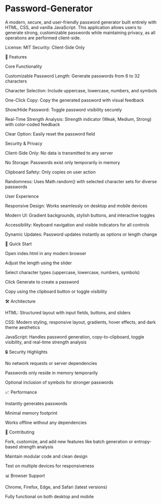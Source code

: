 # Password-Generator

A modern, secure, and user-friendly password generator built entirely with HTML, CSS, and vanilla JavaScript. This application allows users to generate strong, customizable passwords while maintaining privacy, as all operations are performed client-side.

License: MIT
Security: Client-Side Only

🌟 Features

Core Functionality

Customizable Password Length: Generate passwords from 6 to 32 characters

Character Selection: Include uppercase, lowercase, numbers, and symbols

One-Click Copy: Copy the generated password with visual feedback

Show/Hide Password: Toggle password visibility securely

Real-Time Strength Analysis: Strength indicator (Weak, Medium, Strong) with color-coded feedback

Clear Option: Easily reset the password field

Security & Privacy

Client-Side Only: No data is transmitted to any server

No Storage: Passwords exist only temporarily in memory

Clipboard Safety: Only copies on user action

Randomness: Uses Math.random() with selected character sets for diverse passwords

User Experience

Responsive Design: Works seamlessly on desktop and mobile devices

Modern UI: Gradient backgrounds, stylish buttons, and interactive toggles

Accessibility: Keyboard navigation and visible indicators for all controls

Dynamic Updates: Password updates instantly as options or length change

🚀 Quick Start

Open index.html in any modern browser

Adjust the length using the slider

Select character types (uppercase, lowercase, numbers, symbols)

Click Generate to create a password

Copy using the clipboard button or toggle visibility

🛠️ Architecture

HTML: Structured layout with input fields, buttons, and sliders

CSS: Modern styling, responsive layout, gradients, hover effects, and dark theme aesthetics

JavaScript: Handles password generation, copy-to-clipboard, toggle visibility, and real-time strength analysis

🔒 Security Highlights

No network requests or server dependencies

Passwords only reside in memory temporarily

Optional inclusion of symbols for stronger passwords

📈 Performance

Instantly generates passwords

Minimal memory footprint

Works offline without any dependencies

🤝 Contributing

Fork, customize, and add new features like batch generation or entropy-based strength analysis

Maintain modular code and clean design

Test on multiple devices for responsiveness

📊 Browser Support

Chrome, Firefox, Edge, and Safari (latest versions)

Fully functional on both desktop and mobile
